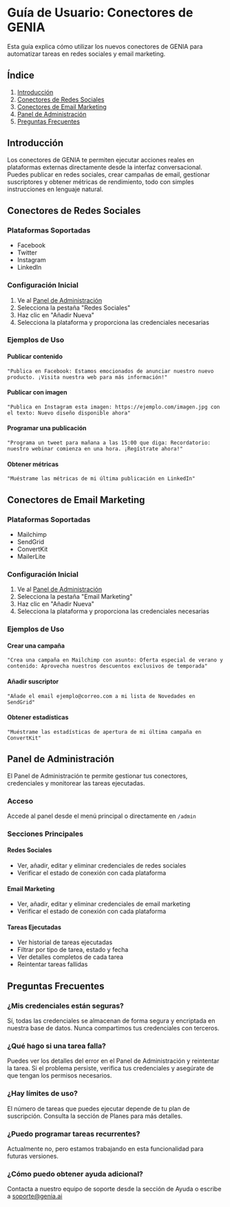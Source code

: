 # Guía de Usuario: Conectores de GENIA

Esta guía explica cómo utilizar los nuevos conectores de GENIA para automatizar tareas en redes sociales y email marketing.

## Índice
1. [Introducción](#introducción)
2. [Conectores de Redes Sociales](#conectores-de-redes-sociales)
3. [Conectores de Email Marketing](#conectores-de-email-marketing)
4. [Panel de Administración](#panel-de-administración)
5. [Preguntas Frecuentes](#preguntas-frecuentes)

## Introducción

Los conectores de GENIA te permiten ejecutar acciones reales en plataformas externas directamente desde la interfaz conversacional. Puedes publicar en redes sociales, crear campañas de email, gestionar suscriptores y obtener métricas de rendimiento, todo con simples instrucciones en lenguaje natural.

## Conectores de Redes Sociales

### Plataformas Soportadas
- Facebook
- Twitter
- Instagram
- LinkedIn

### Configuración Inicial
1. Ve al [Panel de Administración](#panel-de-administración)
2. Selecciona la pestaña "Redes Sociales"
3. Haz clic en "Añadir Nueva"
4. Selecciona la plataforma y proporciona las credenciales necesarias

### Ejemplos de Uso

#### Publicar contenido
```
"Publica en Facebook: Estamos emocionados de anunciar nuestro nuevo producto. ¡Visita nuestra web para más información!"
```

#### Publicar con imagen
```
"Publica en Instagram esta imagen: https://ejemplo.com/imagen.jpg con el texto: Nuevo diseño disponible ahora"
```

#### Programar una publicación
```
"Programa un tweet para mañana a las 15:00 que diga: Recordatorio: nuestro webinar comienza en una hora. ¡Regístrate ahora!"
```

#### Obtener métricas
```
"Muéstrame las métricas de mi última publicación en LinkedIn"
```

## Conectores de Email Marketing

### Plataformas Soportadas
- Mailchimp
- SendGrid
- ConvertKit
- MailerLite

### Configuración Inicial
1. Ve al [Panel de Administración](#panel-de-administración)
2. Selecciona la pestaña "Email Marketing"
3. Haz clic en "Añadir Nueva"
4. Selecciona la plataforma y proporciona las credenciales necesarias

### Ejemplos de Uso

#### Crear una campaña
```
"Crea una campaña en Mailchimp con asunto: Oferta especial de verano y contenido: Aprovecha nuestros descuentos exclusivos de temporada"
```

#### Añadir suscriptor
```
"Añade el email ejemplo@correo.com a mi lista de Novedades en SendGrid"
```

#### Obtener estadísticas
```
"Muéstrame las estadísticas de apertura de mi última campaña en ConvertKit"
```

## Panel de Administración

El Panel de Administración te permite gestionar tus conectores, credenciales y monitorear las tareas ejecutadas.

### Acceso
Accede al panel desde el menú principal o directamente en `/admin`

### Secciones Principales

#### Redes Sociales
- Ver, añadir, editar y eliminar credenciales de redes sociales
- Verificar el estado de conexión con cada plataforma

#### Email Marketing
- Ver, añadir, editar y eliminar credenciales de email marketing
- Verificar el estado de conexión con cada plataforma

#### Tareas Ejecutadas
- Ver historial de tareas ejecutadas
- Filtrar por tipo de tarea, estado y fecha
- Ver detalles completos de cada tarea
- Reintentar tareas fallidas

## Preguntas Frecuentes

### ¿Mis credenciales están seguras?
Sí, todas las credenciales se almacenan de forma segura y encriptada en nuestra base de datos. Nunca compartimos tus credenciales con terceros.

### ¿Qué hago si una tarea falla?
Puedes ver los detalles del error en el Panel de Administración y reintentar la tarea. Si el problema persiste, verifica tus credenciales y asegúrate de que tengan los permisos necesarios.

### ¿Hay límites de uso?
El número de tareas que puedes ejecutar depende de tu plan de suscripción. Consulta la sección de Planes para más detalles.

### ¿Puedo programar tareas recurrentes?
Actualmente no, pero estamos trabajando en esta funcionalidad para futuras versiones.

### ¿Cómo puedo obtener ayuda adicional?
Contacta a nuestro equipo de soporte desde la sección de Ayuda o escribe a soporte@genia.ai
